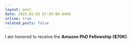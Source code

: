 ```yaml
---
layout: post
date: 2025-02-03 07:59:00-0400
inline: true
related_posts: false
---
```


I am honored to receive the **Amazon PhD Fellowship ($70K)**.